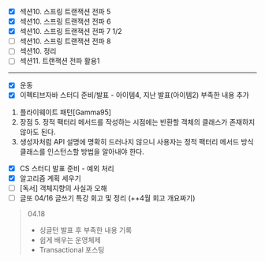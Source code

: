 - [x] 섹션10. 스프링 트랜잭션 전파 5
- [x] 섹션10. 스프링 트랜잭션 전파 6
- [x] 섹션10. 스프링 트랜잭션 전파 7 1/2
- [ ] 섹션10. 스프링 트랜잭션 전파 8
- [ ] 섹션10. 정리
- [ ] 섹션11. 트랜잭션 전파 활용1

---

- [x] 운동
- [x] 이펙티브자바 스터디 준비/발표 - 아이템4, 지난 발표(아이템2) 부족한 내용 추가
1. 플라이웨이트 패턴[Gamma95]
2. 장점 5. 정적 팩터리 메서드를 작성하는 시점에는 반환할 객체의 클래스가 존재하지 않아도 된다.
3. 생성자처럼 API 설명에 명확히 드러나지 않으니 사용자는 정적 팩터리 메서드 방식 클래스를 인스턴스할 방법을 알아내야 한다.
- [x] CS 스터디 발표 준비 - 예외 처리
- [x] 알고리즘 계획 세우기
- [ ] [독서] 객체지향의 사실과 오해
- [ ] 글또 04/16 글쓰기 특강 회고 및 정리 (++4월 회고 개요짜기)

> 04.18
> - 싱글턴 발표 후 부족한 내용 기록
> - 쉽게 배우는 운영체제
> - Transactional 포스팅
